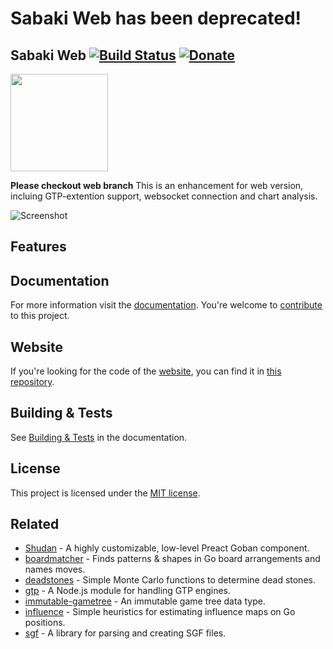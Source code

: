 # Sabaki Web has been deprecated!

## Sabaki Web [![Build Status](https://travis-ci.org/SabakiHQ/Sabaki.svg?branch=master)](https://travis-ci.org/SabakiHQ/Sabaki) [![Donate](https://img.shields.io/badge/donate-paypal-blue.svg)](https://www.paypal.me/yishn/5)

<img src="logo.png" width="156" height="156">

**Please checkout web branch** This is an enhancement for web version, incluing GTP-extention support, websocket connection and chart analysis. 

![Screenshot](screenshot.png)

## Features



## Documentation

For more information visit the [documentation](https://github.com/SabakiHQ/Sabaki/blob/master/docs/README.md). You're welcome to [contribute](https://github.com/SabakiHQ/Sabaki/blob/master/CONTRIBUTING.md) to this project.

## Website

If you're looking for the code of the [website](https://sabaki.yichuanshen.de/), you can find it in [this repository](https://github.com/SabakiHQ/sabaki-website).

## Building & Tests

See [Building & Tests](https://github.com/SabakiHQ/Sabaki/blob/master/docs/guides/building-tests.md) in the documentation.

## License

This project is licensed under the [MIT license](https://github.com/SabakiHQ/Sabaki/blob/master/LICENSE.md).

## Related

* [Shudan](https://github.com/SabakiHQ/Shudan) - A highly customizable, low-level Preact Goban component.
* [boardmatcher](https://github.com/SabakiHQ/boardmatcher) - Finds patterns & shapes in Go board arrangements and names moves.
* [deadstones](https://github.com/SabakiHQ/deadstones) - Simple Monte Carlo functions to determine dead stones.
* [gtp](https://github.com/SabakiHQ/gtp) - A Node.js module for handling GTP engines.
* [immutable-gametree](https://github.com/SabakiHQ/immutable-gametree) - An immutable game tree data type.
* [influence](https://github.com/SabakiHQ/influence) - Simple heuristics for estimating influence maps on Go positions.
* [sgf](https://github.com/SabakiHQ/sgf) - A library for parsing and creating SGF files.

